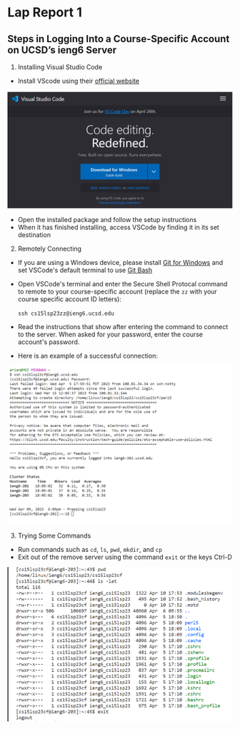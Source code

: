# Lap Report 1

## Steps in Logging Into a Course-Specific Account on UCSD’s ieng6 Server

1. Installing Visual Studio Code
  * Install VScode using their [official website](https://code.visualstudio.com/)
  
  ![VS Code](vscode.png)
  * Open the installed package and follow the setup instructions
  * When it has finished installing, access VSCode by finding it in its set destination


2. Remotely Connecting
  * If you are using a Windows device, please install [Git for Windows](https://gitforwindows.org/) and set VSCode's default terminal to use [Git Bash]([https://gitforwindows.org/](https://stackoverflow.com/a/50527994))
  * Open VSCode's terminal and enter the Secure Shell Protocal command to remote to your course-specific account (replace the `zz` with your course specific account ID letters):
    
    `ssh cs15lsp23zz@ieng6.ucsd.edu`
  * Read the instructions that show after entering the command to connect to the server. When asked for your password, enter the course account's password.
  * Here is an example of a successful connection:
  
  ![Remote Connection](Connection.png)


3. Trying Some Commands
 * Run commands such as `cd`, `ls`, `pwd`, `mkdir`, and `cp`
 * Exit out of the remove server using the command `exit` or the keys Ctrl-D

 ![Commands](commands.png)
